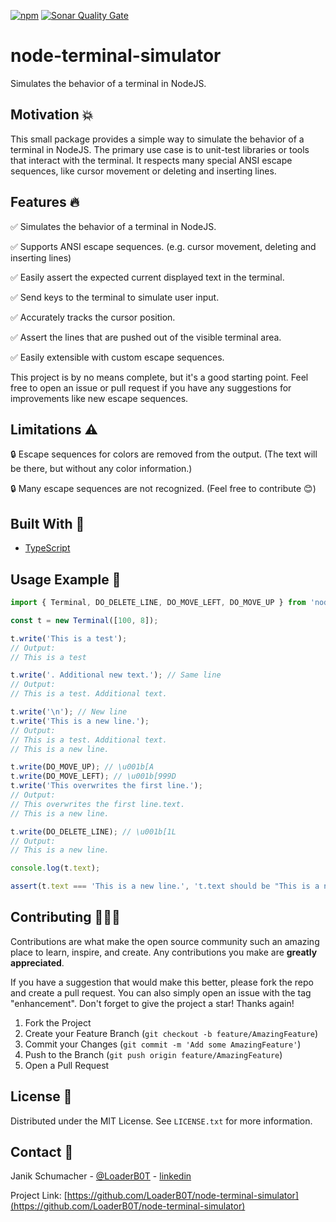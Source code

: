 [![npm](https://img.shields.io/npm/v/node-terminal-simulator?color=%2300d26a&style=for-the-badge)](https://www.npmjs.com/package/node-terminal-simulator)
[![Sonar Quality Gate](https://img.shields.io/sonar/quality_gate/LoaderB0T_node-terminal-simulator?server=https%3A%2F%2Fsonarcloud.io&style=for-the-badge)](https://sonarcloud.io/summary/new_code?id=LoaderB0T_node-terminal-simulator)

# node-terminal-simulator

Simulates the behavior of a terminal in NodeJS.

## Motivation 💥

This small package provides a simple way to simulate the behavior of a terminal in NodeJS. The primary use case is to unit-test libraries or tools that interact with the terminal. It respects many special ANSI escape sequences, like cursor movement or deleting and inserting lines.

## Features 🔥

✅ Simulates the behavior of a terminal in NodeJS.

✅ Supports ANSI escape sequences. (e.g. cursor movement, deleting and inserting lines)

✅ Easily assert the expected current displayed text in the terminal.

✅ Send keys to the terminal to simulate user input.

✅ Accurately tracks the cursor position.

✅ Assert the lines that are pushed out of the visible terminal area.

✅ Easily extensible with custom escape sequences.

This project is by no means complete, but it's a good starting point. Feel free to open an issue or pull request if you have any suggestions for improvements like new escape sequences.

## Limitations ⚠️

🔒 Escape sequences for colors are removed from the output. (The text will be there, but without any color information.)

🔒 Many escape sequences are not recognized. (Feel free to contribute 😊)

## Built With 🔧

- [TypeScript](https://www.typescriptlang.org/)

## Usage Example 🚀

```typescript
import { Terminal, DO_DELETE_LINE, DO_MOVE_LEFT, DO_MOVE_UP } from 'node-terminal-simulator';

const t = new Terminal([100, 8]);

t.write('This is a test');
// Output:
// This is a test

t.write('. Additional new text.'); // Same line
// Output:
// This is a test. Additional text.

t.write('\n'); // New line
t.write('This is a new line.');
// Output:
// This is a test. Additional text.
// This is a new line.

t.write(DO_MOVE_UP); // \u001b[A
t.write(DO_MOVE_LEFT); // \u001b[999D
t.write('This overwrites the first line.');
// Output:
// This overwrites the first line.text.
// This is a new line.

t.write(DO_DELETE_LINE); // \u001b[1L
// Output:
// This is a new line.

console.log(t.text);

assert(t.text === 'This is a new line.', 't.text should be "This is a new line."');
```

## Contributing 🧑🏻‍💻

Contributions are what make the open source community such an amazing place to learn, inspire, and create. Any contributions you make are **greatly appreciated**.

If you have a suggestion that would make this better, please fork the repo and create a pull request. You can also simply open an issue with the tag "enhancement".
Don't forget to give the project a star! Thanks again!

1. Fork the Project
2. Create your Feature Branch (`git checkout -b feature/AmazingFeature`)
3. Commit your Changes (`git commit -m 'Add some AmazingFeature'`)
4. Push to the Branch (`git push origin feature/AmazingFeature`)
5. Open a Pull Request

## License 🔑

Distributed under the MIT License. See `LICENSE.txt` for more information.

## Contact 📧

Janik Schumacher - [@LoaderB0T](https://twitter.com/LoaderB0T) - [linkedin](https://www.linkedin.com/in/janikschumacher/)

Project Link: [https://github.com/LoaderB0T/node-terminal-simulator](https://github.com/LoaderB0T/node-terminal-simulator)
